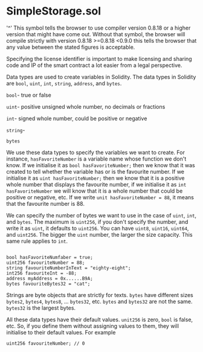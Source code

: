 # SimpleStorage.sol

'^' This symbol  tells the browser to use compiler version 0.8.18 or a higher version that might have come out. Without that symbol, the browser will compile strictly with version 0.8.18 >=0.8.18 <0.9.0 this tells the browser that any value between the stated figures is acceptable.

Specifying the license identifier is important to make licensing and sharing code and IP of the smart contract a lot easier from a legal perspective.

Data types are used to create variables in Solidity. The data types in Solidity are `bool`, `uint`, `int`, `string`, `address`, and `bytes`.

`bool`- true or false

`uint`- positive unsigned whole number, no decimals or fractions 

`int`- signed whole number, could be positive or negative 

`string`- 

`bytes`

We use these data types to specify the variables we want to create. For instance, `hasFavoriteNumber` is a variable name whose function we don't know. If we initialise it as `bool hasFavoriteNumber;` then we know that it was created to tell whether the variable has or is the favourite number. If we initialise it as `uint hasFavoriteNumber;` then we know that it is a positive whole number that displays the favourite number, if we initialise it as `int hasFavoriteNumber` we will know that it is a whole number that could be positive or negative, etc. If we write `unit hasFavoriteNumber = 88`, it means that the favourite number is 88. 

We can specify the number of bytes we want to use in the case of `uint`, `int`, and `bytes`. The maximum is `uint256`, if you don't specify the number, and write it as `uint`, it defaults to `uint256`. You can have `uint8`, `uint16`, `uint64`, and `uint256`. The bigger the `uint` number, the larger the size capacity. This same rule applies to `int`. 

```

bool hasFavoriteNumfaber = true;
uint256 favouriteNumber = 88;
string favouriteNumberInText = "eighty-eight";
int256 favouriteInt = -88;
address myAddress = 0x......B9A;
bytes favouriteBytes32 = "cat";

```
Strings are byte objects that are strictly for texts. `bytes` have different sizes `bytes2`, `bytes4`, `bytes8`, ... `bytes32`, etc. `bytes` and `bytes32` are not the same. `bytes32` is the largest bytes.

All these data types have their default values. `unit256` is zero, `bool` is false, etc. So, if you define them without assigning values to them, they will initialise to their default values. For example

`uint256 favouriteNumber; // 0`
